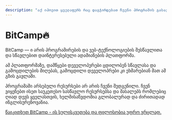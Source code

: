 ```yaml
---
description: "აქ იპოვით ყველაფერს რაც დაგჭირდებათ ჩვენი პროგრამის გასავლელად \U0001F525\U0001F525\U0001F525"
---
```


# BitCamp🔥

BitCamp — ი არის პროგრამირების და ვებ-ტექნოლოგიების შესწავლითა და სწავლებით დაინტერესებული ადამიანების პლათფორმა.

ამ პლათფორმაზე, დამწყები დეველოპერები ცდილობენ სწავლასა და გამოცდილების მიღებას, გამოცდილი დეველოპრები კი ეხმარებიან მათ ამ გზის გავლაში.

პროგრამაში არსებული რესურსები არ არის ჩვენი შედგენილი. ჩვენ ვიყენებთ ისეთ საუკეთესო სასწავლო რესურსებსა და მასალებს რომლებიც ღიად დევს ყველასთვის, ხელმისაწვდომია გლობალურად და ძირითადად ინგლისურენოვანია.

[წაიკითხეთ BitCamp - ის სულისკვეთება და ფილოსობია უფრო ვრცლად.](https://link.medium.com/yW9DoE1QS6)

